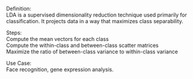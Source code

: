 Definition:<br>
LDA is a supervised dimensionality reduction technique used primarily for classification. It projects data in a way that maximizes class separability.

Steps:<br>
  Compute the mean vectors for each class<br>
  Compute the within-class and between-class scatter matrices<br>
  Maximize the ratio of between-class variance to within-class variance

Use Case:<br>
Face recognition, gene expression analysis.
